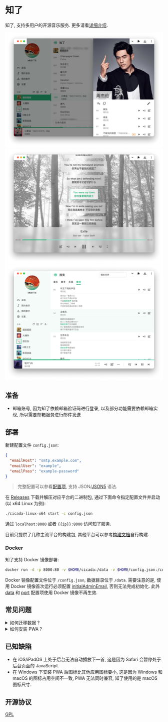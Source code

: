 # 知了

知了, 支持多用户的开源音乐服务. 更多请看[详细介绍](https://mebtte.com/introducing_cicada).

![](./docs/thumbnail_1.png)
![](./docs/thumbnail_2.png)
![](./docs/thumbnail_3.png)

## 准备

- 邮箱账号, 因为知了依赖邮箱验证码进行登录, 以及部分功能需要依赖邮箱实现, 所以需要邮箱服务进行邮件发送

## 部署

新建配置文件 `config.json`:

```json
{
  "emailHost": "smtp.example.com",
  "emailUser": "example",
  "emailPass": "example-password"
}
```

> 完整配置可以参看[配置项](./docs/config/index.md), 支持 JSON/[JSON5](https://json5.org) 语法.

在 [Releases](https://github.com/mebtte/cicada/releases) 下载并解压对应平台的二进制包, 通过下面命令指定配置文件并启动(以 x64 Linux 为例):

```sh
./cicada-linux-x64 start -c config.json
```

通过 `localhost:8000` 或者 `{{ip}}:8000` 访问知了服务.

目前只提供了几种主流平台的构建包, 其他平台可以参考[构建文档](./docs/build/index.md)自行构建.

### Docker

知了支持 Docker 镜像部署:

```sh
docker run -d -p 8000:80 -v $HOME/cicada:/data -v $HOME/config.json:/config.json --name cicada mebtte/cicada
```

Docker 镜像配置文件位于 `/config.json`, 数据目录位于 `/data`. 需要注意的是, 使用 Docker 镜像首次运行必须配置 [initialAdminEmail](./docs/config/index.md#initialadminemail), 否则无法完成初始化. 此外 [data](./docs/config/index.md#data) 和 [port](./docs/config/index.md#port) 配置项使用 Docker 镜像不再生效.

## 常见问题

<details>
  <summary>如何迁移数据 ?</summary>

知了所有数据都位于 `{{base}}` 目录下, 将 `{{base}}` 目录复制或者移动即可完成迁移.

</details>

<details>
  <summary>如何安装 PWA ?</summary>

[PWA](https://developer.mozilla.org/docs/Web/Progressive_web_apps) 仅支持 `HTTPS` 或者 `localhost`, 知了目前暂不支持配置 `HTTPS`, 请使用 `nginx` 之类的工具进行 `HTTPS` 反向代理. Chrome 下安装方法请查看[教程](https://support.google.com/chrome/answer/9658361?hl=en&co=GENIE.Platform%3DDesktop).

</details>

## 已知缺陷

- 在 iOS/iPadOS 上处于后台无法自动播放下一首, 这是因为 Safari 会暂停处于后台页面的 JavaScript.
- 在 Windows 下安装 PWA 后图标比其他应用图标要小, 这是因为 Windows 和 macOS 的图标占用空间不一致, PWA 无法同时兼容, 知了使用的是 macOS 图标尺寸.

## 开源协议

[GPL](./license)
